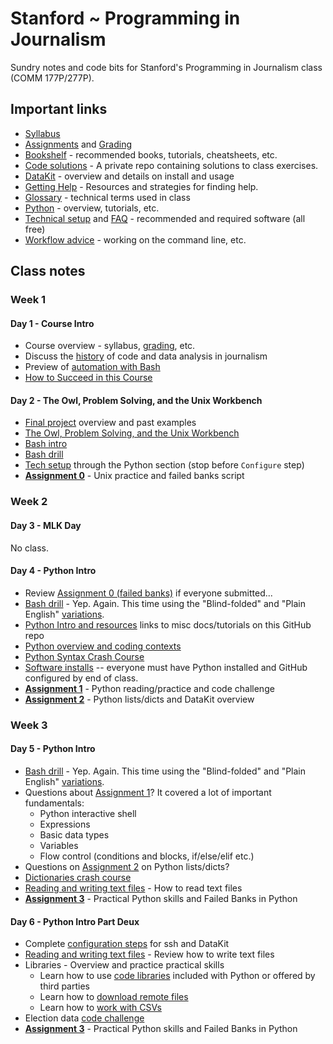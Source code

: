# Stanford ~ Programming in Journalism

Sundry notes and code bits for Stanford's Programming in Journalism class (COMM 177P/277P).

## Important links

* [Syllabus][]
* [Assignments](assignments/README.md) and [Grading](assignments/grading.md)
* [Bookshelf](docs/bookshelf.md) - recommended books, tutorials, cheatsheets, etc.
* [Code solutions](https://github.com/zstumgoren/stanford-progj-2023-solutions) - A private repo containing solutions to class exercises.
* [DataKit][] - overview and details on install and usage
* [Getting Help](docs/getting_help.md) - Resources and strategies for finding help.
* [Glossary](docs/glossary.md) - technical terms used in class
* [Python](docs/python/README.md) - overview, tutorials, etc.
* [Technical setup](docs/tech_setup.md) and [FAQ](docs/tech_faq.md) - recommended and required software (all free)
* [Workflow advice](docs/workflow_advice.md) - working on the command line, etc.

[Syllabus]: https://canvas.stanford.edu/courses/166386/assignments/syllabus

## Class notes

### Week 1

#### Day 1 - Course Intro

* Course overview - syllabus, [grading](assignments/grading.md), etc.
* Discuss the [history](docs/history.md) of code and data analysis in journalism
* Preview of [automation with Bash](exercises/bash_preview.md)
* [How to Succeed in this Course](docs/how_to_succeed.md)

#### Day 2 - The Owl, Problem Solving, and the Unix Workbench

* [Final project][] overview and past examples
* [The Owl, Problem Solving, and the Unix Workbench](docs/owl_probs_unix.md)
* [Bash intro](https://tinyurl.com/bash-intro)
* [Bash drill](exercises/bash_drill.md)
* [Tech setup](tech_setup.md) through the Python section (stop before `Configure` step)
* **[Assignment 0](assignments/bash_intro.md)** - Unix practice and failed banks script

### Week 2

#### Day 3 - MLK Day

No class.

#### Day 4 - Python Intro

* Review [Assignment 0 (failed banks)](assignments/bash_intro.md) if everyone submitted...
* [Bash drill](exercises/bash_drill.md) - Yep. Again. This time using the "Blind-folded" and "Plain English" [variations](exercises/bash_drill.md#variations-on-the-drill).
* [Python Intro and resources](docs/python) links to misc docs/tutorials on this GitHub repo
* [Python overview and coding contexts](docs/python/overview.md)
* [Python Syntax Crash Course](docs/python/python_syntax_crash_course.md)
* [Software installs](docs/tech_setup.md) -- everyone must have Python installed and GitHub configured by end of class.
* **[Assignment 1](assignments/python_intro.md)** - Python reading/practice and code challenge
* **[Assignment 2](assignments/python_lists_dicts.md)** - Python lists/dicts and DataKit overview


### Week 3

#### Day 5 - Python Intro

* [Bash drill](exercises/bash_drill.md) - Yep. Again. This time using the "Blind-folded" and "Plain English" [variations](exercises/bash_drill.md#variations-on-the-drill).
* Questions about [Assignment 1](assignments/python_intro.md)? It covered a lot of important fundamentals:
  - Python interactive shell
  - Expressions
  - Basic data types
  - Variables
  - Flow control (conditions and blocks, if/else/elif etc.)
* Questions on [Assignment 2](assignments/python_lists_dicts.md) on Python lists/dicts?
* [Dictionaries crash course](docs/python/dict_basics.md)
* [Reading and writing text files](docs/python/file_io.md) - How to read text files
* **[Assignment 3](assignments/libraries_and_fdic_py.md)** - Practical Python skills and Failed Banks in Python

#### Day 6 - Python Intro Part Deux

* Complete [configuration steps](docs/tech_setup.md#configure) for ssh and DataKit
* [Reading and writing text files](docs/python/file_io.md) - Review how to write text files
* Libraries - Overview and practice practical skills
  * Learn how to use [code libraries](/docs/python/libraries.md) included with Python or offered by third parties
  * Learn how to [download remote files](/docs/python/remote_files.md)
  * Learn how to [work with CSVs](/docs/python/csv.md)
* Election data [code challenge](exercises/elex_challenge.md)
* **[Assignment 3](assignments/libraries_and_fdic_py.md)** - Practical Python skills and Failed Banks in Python


[Final Project]: projects/sf_data_analysis.md
[FDA Recalls project]: projects/fda_recall_entities.md

[DataKit]: docs/datakit.md
